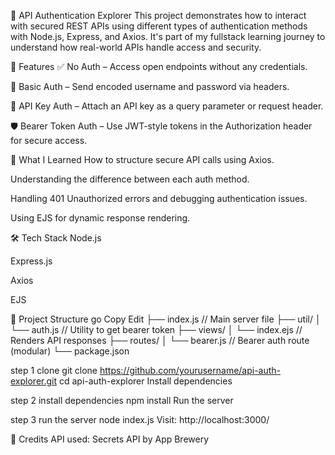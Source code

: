 🔐 API Authentication Explorer
This project demonstrates how to interact with secured REST APIs using different types of authentication methods with Node.js, Express, and Axios. It's part of my fullstack learning journey to understand how real-world APIs handle access and security.

🚀 Features
✅ No Auth – Access open endpoints without any credentials.

🔑 Basic Auth – Send encoded username and password via headers.

🔐 API Key Auth – Attach an API key as a query parameter or request header.

🛡️ Bearer Token Auth – Use JWT-style tokens in the Authorization header for secure access.

🧠 What I Learned
How to structure secure API calls using Axios.

Understanding the difference between each auth method.

Handling 401 Unauthorized errors and debugging authentication issues.

Using EJS for dynamic response rendering.

🛠️ Tech Stack
Node.js

Express.js

Axios

EJS

📂 Project Structure
go
Copy
Edit
├── index.js             // Main server file
├── util/
│   └── auth.js          // Utility to get bearer token
├── views/
│   └── index.ejs        // Renders API responses
├── routes/
│   └── bearer.js        // Bearer auth route (modular)
└── package.json


step 1 clone
git clone https://github.com/yourusername/api-auth-explorer.git
cd api-auth-explorer
Install dependencies

step 2 install dependencies
npm install
Run the server

step 3 run the server
node index.js
Visit:
http://localhost:3000/

🙌 Credits
API used: Secrets API by App Brewery
